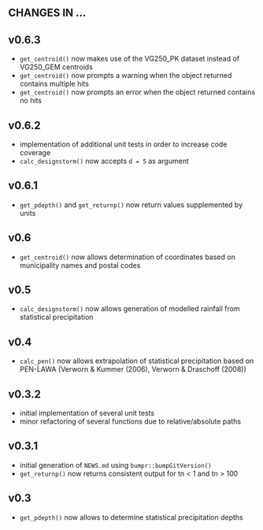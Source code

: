 ## CHANGES IN ... 

## v0.6.3

* `get_centroid()` now makes use of the VG250_PK dataset instead of VG250_GEM centroids
* `get_centroid()` now prompts a warning when the object returned contains multiple hits
* `get_centroid()` now prompts an error when the object returned contains no hits

## v0.6.2

* implementation of additional unit tests in order to increase code coverage
* `calc_designstorm()` now accepts `d = 5` as argument

## v0.6.1

* `get_pdepth()` and `get_returnp()` now return values supplemented by units

## v0.6

* `get_centroid()` now allows determination of coordinates based on municipality names and postal codes

## v0.5

* `calc_designstorm()` now allows generation of modelled rainfall from statistical precipitation

## v0.4

* `calc_pen()` now allows extrapolation of statistical precipitation based on PEN-LAWA (Verworn & Kummer (2006), Verworn & Draschoff (2008))

## v0.3.2

* initial implementation of several unit tests
* minor refactoring of several functions due to relative/absolute paths

## v0.3.1

* initial generation of `NEWS.md` using `bumpr::bumpGitVersion()`
* `get_returnp()` now returns consistent output for tn < 1 and tn > 100

## v0.3

* `get_pdepth()` now allows to determine statistical precipitation depths

